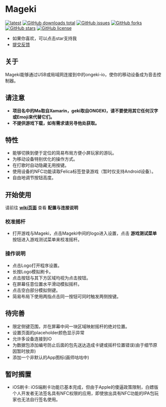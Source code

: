 # Mageki
[![latest](https://img.shields.io/github/v/release/sanheiii/mageki.svg)](https://github.com/Sanheiii/Mageki/releases/latest)
[![GitHub downloads total](https://img.shields.io/github/downloads/Sanheiii/Mageki/total)](https://github.com/Sanheiii/Mageki/releases)
[![GitHub issues](https://img.shields.io/github/issues/Sanheiii/Mageki)](https://github.com/Sanheiii/Mageki/issues)
[![GitHub forks](https://img.shields.io/github/forks/Sanheiii/Mageki)](https://github.com/Sanheiii/Mageki/network)
[![GitHub stars](https://img.shields.io/github/stars/Sanheiii/Mageki)](https://github.com/Sanheiii/Mageki/stargazers)
[![GitHub license](https://img.shields.io/github/license/Sanheiii/Mageki)](https://github.com/Sanheiii/Mageki/blob/master/LICENSE)
- 如果你喜欢，可以点击star支持我
- [提交反馈](https://github.com/Sanheiii/Mageki/issues/new/choose)
## 关于
Mageki能够通过USB或局域网连接到中的ongeki-io，使你的移动设备成为音击控制器。
## 请注意
- __项目名中的Ma取自Xamarin，geki取自ONGEKI，请不要使用其它任何汉字或Emoji来代替它们。__
- __不提供游戏下载，如有需求请另寻他处获取。__
## 特性
- 能够切换到便于定位的简易布局方便小屏玩家的游玩。
- 为移动设备特别优化的操作方式。
- 在打歌时自动隐藏无用按键。
- 使用设备的NFC功能读取Felica标签登录游戏（暂时仅支持Android设备）。
- 自由地调节按钮高度。
## 开始使用
请前往 __[wiki页面](https://github.com/Sanheiii/Mageki/wiki/Mageki%E4%BD%BF%E7%94%A8%E6%89%8B%E5%86%8C)__ 查看 __配置与连接说明__
### 校准摇杆
- 打开游戏与Mageki，点击Mageki中间的logo进入设置，点击 __游戏测试菜单__ 按钮进入游戏测试菜单来校准摇杆。

### 操作说明
- 点击Logo打开程序设置。
- 长按Logo模拟刷卡。
- 点击按钮与其下方区域均视为点击按钮。
- 在屏幕任意位置水平滑动模拟摇杆。
- 点击空白部分模拟侧键。
- 简易布局下使用两指点击同一按钮可同时触发两侧按键。
<!-- ## 待发布 -->
<!-- ## 开发中 -->

## 待完善
- 限定侧键范围，并在屏幕中间一块区域映射摇杆的绝对位置。
- 设置页面的placeholder颜色显示异常
- 允许多设备连接到IO
- 为数据包添加编号防止后面的包先送达造成卡键或摇杆位置错误(由于细节原因暂时放弃)
- 添加一个非默认的App图标(画师咕咕中)

## 暂时搁置
- iOS刷卡: iOS端刷卡功能已基本完成，但由于Apple的傻逼政策限制，白嫖版个人开发者无法签名具有NFC权限的应用，即使放出具有NFC功能的IPA包玩家也无法自行签名使用。
